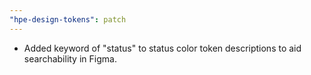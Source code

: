 ```yaml
---
"hpe-design-tokens": patch
---
```


- Added keyword of "status" to status color token descriptions to aid searchability in Figma.
